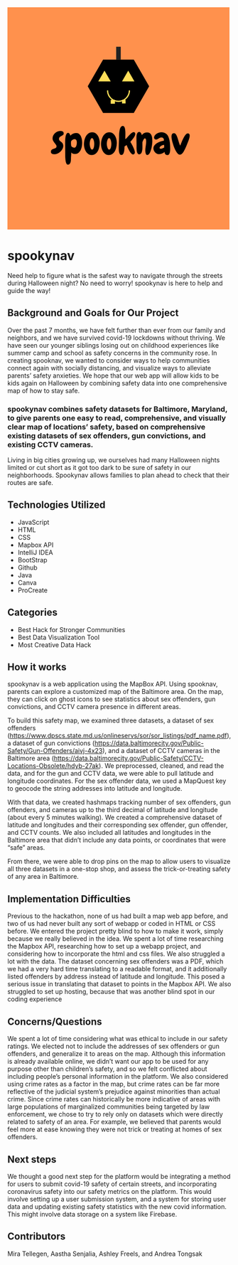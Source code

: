 <img src  = "https://github.com/aastha2468/spooknav/blob/main/images/spooknav.png">

# spookynav
Need help to figure what is the safest way 
to navigate through the streets during 
Halloween night? No need to worry! spookynav is here to 
help and guide the way!  

## Background and Goals for Our Project
Over the past 7 months, we have felt further than ever from our family and neighbors, and we have survived covid-19 lockdowns without thriving. We have seen our younger siblings losing out on childhood experiences like summer camp and school as safety concerns in the community rose. In creating spooknav, we wanted to consider ways to help communities connect again with socially distancing, and visualize ways to alleviate parents’ safety anxieties. We hope that our web app will allow kids to be kids again on Halloween by combining safety data into one comprehensive map of how to stay safe. 

### spookynav combines safety datasets for Baltimore, Maryland, to give parents one easy to read, comprehensive, and visually clear map of locations’ safety, based on comprehensive existing datasets of sex offenders, gun convictions, and existing CCTV cameras.

Living in big cities growing up, we ourselves had many Halloween nights limited or cut short as it got too dark to be sure of safety in our neighborhoods. Spookynav allows families to plan ahead to check that their routes are safe.

## Technologies Utilized
- JavaScript
- HTML
- CSS
- Mapbox API
- IntelliJ IDEA
- BootStrap
- Github
- Java
- Canva
- ProCreate

## Categories
- Best Hack for Stronger Communities
- Best Data Visualization Tool
- Most Creative Data Hack

## How it works

spookynav is a web application using the MapBox API. Using spooknav, parents can explore a customized map of the Baltimore area. On the map, they can click on ghost icons to see statistics about sex offenders, gun convictions, and CCTV camera presence in different areas.

To build this safety map, we examined three datasets, a dataset of sex offenders (https://www.dpscs.state.md.us/onlineservs/sor/sor_listings/pdf_name.pdf), a dataset of gun convictions (https://data.baltimorecity.gov/Public-Safety/Gun-Offenders/aivj-4x23), and a dataset of CCTV cameras in the Baltimore area (https://data.baltimorecity.gov/Public-Safety/CCTV-Locations-Obsolete/hdyb-27ak). We preprocessed, cleaned, and read the data, and for the gun and CCTV data, we were able to pull latitude and longitude coordinates. For the sex offender data, we used a MapQuest key to geocode the string addresses into latitude and longitude.

With that data, we created hashmaps tracking number of sex offenders, gun offenders, and cameras up to the third decimal of latitude and longitude (about every 5 minutes walking). We created a comprehensive dataset of latitude and longitudes and their corresponding sex offender, gun offender, and CCTV counts. We also included all latitudes and longitudes in the Baltimore area that didn’t include any data points, or coordinates that were “safe” areas. 

From there, we were able to drop pins on the map to allow users to visualize all three datasets in a one-stop shop, and assess the trick-or-treating safety of any area in Baltimore.

## Implementation Difficulties
Previous to the hackathon, none of us had built a map web app before, and two of us had never built any sort of webapp or coded in HTML or CSS before. We entered the project pretty blind to how to make it work, simply because we really believed in the idea. We spent a lot of time researching the Mapbox API, researching how to set up a webapp project, and considering how to incorporate the html and css files. We also struggled a lot with the data. The dataset concerning sex offenders was a PDF, which we had a very hard time translating to a readable format, and it additionally listed offenders by address instead of latitude and longitude. This posed a serious issue in translating that dataset to points in the Mapbox API. We also struggled to set up hosting, because that was another blind spot in our coding experience

## Concerns/Questions
We spent a lot of time considering what was ethical to include in our safety ratings. We elected not to include the addresses of sex offenders or gun offenders, and generalize it to areas on the map. Although this information is already available online, we didn’t want our app to be used for any purpose other than children’s safety, and so we felt conflicted about including people’s personal information in the platform. We also considered using crime rates as a factor in the map, but crime rates can be far more reflective of the judicial system’s prejudice against minorities than actual crime. Since crime rates can historically be more indicative of areas with large populations of marginalized communities being targeted by law enforcement, we chose to try to rely only on datasets which were directly related to safety of an area. For example, we believed that parents would feel more at ease knowing they were not trick or treating at homes of sex offenders. 

## Next steps
We thought a good next step for the platform would be integrating a method for users to submit covid-19 safety of certain streets, and incorporating coronavirus safety into our safety metrics on the platform. This would involve setting up a user submission system, and a system for storing user data and updating existing safety statistics with the new covid information. This might involve data storage on a system like Firebase.

## Contributors
Mira Tellegen, Aastha Senjalia, Ashley Freels, and Andrea Tongsak

